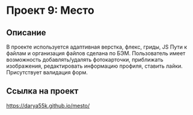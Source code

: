 # Проект 9: Место

## Описание
В проекте используется адаптивная верстка, флекс, гриды, JS
Пути к файлам и организация файлов сделана по БЭМ.
Пользователь имеет возможность добавлять/удалять фотокарточки, приближать изображения, редактировать информацию профиля, ставить лайки.
Присутствует валидация форм.

## Ссылка на проект
https://darya55k.github.io/mesto/